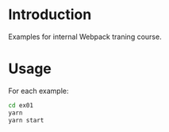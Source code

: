 # Introduction

Examples for internal Webpack traning course.

# Usage

For each example:
``` bash
cd ex01
yarn
yarn start
```
